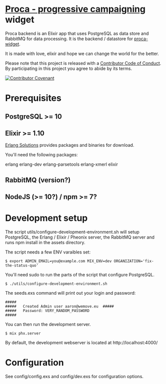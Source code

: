 # [Proca - progressive campaigning](https://proca.foundation) widget

Proca backend is an Elixir app that uses PostgreSQL as data store and RabbitMQ
for data processing. It is the backend / datastore for [proca-widget](https://github.com/fixthestatusquo/proca).

It is made with love, elixir and hope we can change the world for the better.

Please note that this project is released with a [Contributor Code of Conduct](code_of_conduct.md). By participating in this project you agree to abide by its terms.

[![Contributor Covenant](https://img.shields.io/badge/Contributor%20Covenant-v2.0%20adopted-ff69b4.svg)](code_of_conduct.md)

# Prerequisites

## PostgreSQL >= 10

## Elixir >= 1.10

[Erlang Solutions](https://www.erlang-solutions.com/downloads/) provides packages and binaries for download.

You'll need the following packages:

erlang erlang-dev erlang-parsetools erlang-xmerl elixir

## RabbitMQ (version?)

## NodeJS (>= 10?) / npm >= 7?

# Development setup

The script utils/configure-development-environment.sh will setup PostgreSQL, the Erlang / Elixir / Pheonix server, the RabbitMQ server and runs npm install in the assets directory.

The script needs a few ENV varaibles set:

`$ export ADMIN_EMAIL=you@example.com MIX_ENV=dev ORGANIZATION='fix-the-status-quo'`

You'll need sudo to run the parts of the script that configure PostgreSQL.

`$ ./utils/configure-development-environment.sh`

The seeds.exs command will print out your login and password:

    #####
    #####   Created Admin user aaron@wemove.eu  #####
    #####   Password: VERY_RANDOM_PASSWORD
    #####

You can then run the development server.

`$ mix phx.server`

By default, the development webserver is located at http://localhost:4000/

# Configuration

See config/config.exs and config/dev.exs for configuration options.

